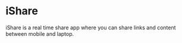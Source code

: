 # iShare
iShare is a real time share app where you can share links and content between mobile and laptop.
